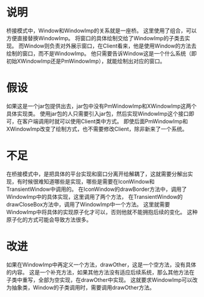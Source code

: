 # 说明
桥接模式中，Window和WindowImp的关系就是一座桥。
这里使用了组合，可以方便直接替换WindowImp。
将窗口的具体绘制交给了WindowImp的子类去实现。
而Window则负责对外展示窗口，在Client看来，他是使用Window的方法去绘制的窗口，而不是WindowImp。
他只需要告诉Window这是一个什么系统（即初始XWindowImp还是PmWindowImp），就能绘制出对应的窗口。

# 假设
如果这是一个jar包提供出去，jar包中没有PmWindowImp和XWindowImp这两个具体实现类。
使用jar包的人只需要引入jar包，然后实现WindowImp这个接口即可，在客户端调用时就可以使用Client类中方式。
即使后面PmWindowImp和XWindowImp改变了绘制方式，也不需要修改Client，除非新来了一个系统。

# 不足
在桥接模式中，是把具体的平台实现和窗口分离开给解耦了，这就需要分解出实现，有时候很难知道哪些是实现，哪些是需要在IconWindow和TransientWindow中调用的。
在IconWindow的drawBorder方法中，调用了WindowImp中的具体实现，这里调用了两个方法，
在TransientWindow的drawCloseBox方法中，调用了WindowImp中一个方法。
这里就需要WindowImp中将具体的实现原子化才可以，否则他就不能拥抱后续的变化。
这种原子化的方式可能会导致方法很多。

# 改进
如果在WindowImp中再定义一个方法，drawOther，这是一个空方法，没有具体的内容。
这是一个补充方法，如果其他方法没有适应后续系统，那么其他方法在子类中重写，全部为空实现，在drawOther中实现。
这就要求WindowImp可以改为抽象类，Window的子类调用时，需要调用drawOther方法。